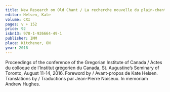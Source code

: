 ```yaml
---
title: New Research on Old Chant / La recherche nouvelle du plain-chant ancien
editor: Helsen, Kate
volume: CXI
pages: v + 152
price: 92
isbn13: 978-1-926664-49-1
publisher: IMM
place: Kitchener, ON
year: 2018
---
```

Proceedings of the conference of the Gregorian Institute of Canada / Actes du colloque de l’Institut grégorien du Canada, St. Augustine’s Seminary of Toronto, August 11-14, 2016. Foreword by / Avant-propos de Kate Helsen. Translations by / Traductions par Jean-Pierre Noiseux. In memoriam Andrew Hughes.
